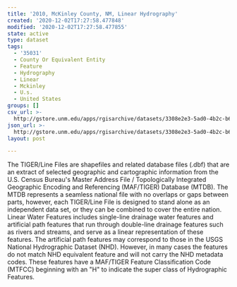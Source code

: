 ```yaml
---
title: '2010, McKinley County, NM, Linear Hydrography'
created: '2020-12-02T17:27:58.477848'
modified: '2020-12-02T17:27:58.477855'
state: active
type: dataset
tags:
  - '35031'
  - County Or Equivalent Entity
  - Feature
  - Hydrography
  - Linear
  - Mckinley
  - U.s.
  - United States
groups: []
csv_url: >-
  http://gstore.unm.edu/apps/rgisarchive/datasets/3308e2e3-5ad0-4b2c-b696-43b438b69ab8/tl_2010_35031_linearwater.derived.csv
json_url: >-
  http://gstore.unm.edu/apps/rgisarchive/datasets/3308e2e3-5ad0-4b2c-b696-43b438b69ab8/tl_2010_35031_linearwater.derived.json
layout: post

---
```

The TIGER/Line Files are shapefiles and related database files (.dbf) that are an extract of selected geographic and cartographic information from the U.S. Census Bureau's Master Address File / Topologically Integrated Geographic Encoding and Referencing (MAF/TIGER) Database (MTDB).  The MTDB represents a seamless national file with no overlaps or gaps between parts, however, each TIGER/Line File is designed to stand alone as an independent data set, or they can be combined to cover the entire nation.  Linear Water Features includes single-line drainage water features and artificial path features that run through double-line drainage features such as rivers and streams, and serve as a linear representation of these features.  The artificial path features may correspond to those in the USGS National Hydrographic Dataset (NHD).  However, in many cases the features do not match NHD equivalent feature and will not carry the NHD metadata codes.  These features have a MAF/TIGER Feature Classification Code (MTFCC) beginning with an "H" to indicate the super class of Hydrographic Features.  

